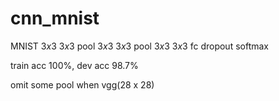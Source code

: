 # cnn_mnist
MNIST 
$3x3$ $3x3$ pool $3x3$ $3x3$ pool $3x3$ $3x3$ fc dropout softmax

train acc 100%, dev acc 98.7%

omit some pool when vgg(28 x 28)
